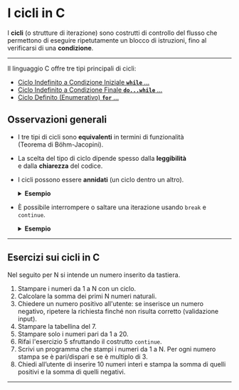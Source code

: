 # I cicli in C

I **cicli** (o strutture di iterazione) sono costrutti di controllo del
flusso che permettono di eseguire ripetutamente un blocco di istruzioni,
fino al verificarsi di una **condizione**.

---

Il linguaggio C offre tre tipi principali di cicli:

- [Ciclo Indefinito a Condizione Iniziale **`while`** ...](while.md)
- [Ciclo Indefinito a Condizione Finale **`do...while`** ...](do-while.md)
- [Ciclo Definito (Enumerativo) **`for`** ...](for.md)

## Osservazioni generali

- I tre tipi di cicli sono **equivalenti** in termini di funzionalità  
  (Teorema di Böhm-Jacopini).
  
- La scelta del tipo di ciclo dipende spesso dalla **leggibilità**  
  e dalla **chiarezza** del codice.
  
- I cicli possono essere **annidati** (un ciclo dentro un altro).
  
    <details>

    <summary><b>Esempio</b></summary>

    **Tabellina con cicli annidati:**

    ```c
    #include <stdio.h>

    int main() {
        for (int i = 1; i <= 5; i++) {
            for (int j = 1; j <= 5; j++) {
                printf("%4d", i * j);
            }
            printf("\n");
        }
        return 0;
    }
    ```

    Output previsto:

    ```text
        1   2   3   4   5
        2   4   6   8  10
        3   6   9  12  15
        4   8  12  16  20
        5  10  15  20  25
    ```

</details>

- È possibile interrompere o saltare una iterazione usando `break` e `continue`.
  
    <details>

    <summary><b>Esempio</b></summary>

    ```c
    #include <stdio.h>

    int main() {
        for (int i = 0; i < 10; i++) {
            if (i == 3) continue; // salta il 3
            if (i == 7) break;    // interrompe il ciclo
            printf("i = %d\n", i);
        }
        return 0;
    }
    ```

    Output previsto:

    ```text
    0
    1
    2
    4
    5
    6
    ```

</details>

---

## Esercizi sui cicli in C

Nel seguito per N si intende un numero inserito da tastiera.

1. Stampare i numeri da 1 a N con un ciclo.
2. Calcolare la somma dei primi N numeri naturali.
3. Chiedere un numero positivo all'utente: se inserisce un numero negativo, ripetere la richiesta finché non risulta corretto (validazione input).
4. Stampare la tabellina del 7.
5. Stampare solo i numeri pari da 1 a 20.
6. Rifai l'esercizio 5 sfruttando il costrutto `continue`.
7. Scrivi un programma che stampi i numeri da 1 a N. Per ogni numero stampa se è pari/dispari e se è multiplo di 3.
8. Chiedi all’utente di inserire 10 numeri interi e stampa la somma di quelli positivi e la somma di quelli negativi.

---
